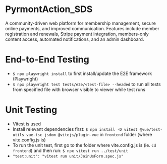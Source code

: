 # PyrmontAction_SDS

A community-driven web platform for membership management, secure online payments, and improved communication. Features include member registration and renewals, Stripe payment integration, members-only content access, automated notifications, and an admin dashboard.

# End-to-End Testing

- `$ npx playwright install` to first install/update the E2E framework (Playwright)
- `$ npx playwright test tests/e2e/<test-file> --headed` to run all tests from specified file with browser visible to viewer while test runs

# Unit Testing

- Vitest is used
- Install relevant dependencies first: `$ npm install -D vitest @vue/test-utils vue-tsc jsdom @vitejs/plugin-vue` in `frontend` folder (where vite.config.js is)
- To run the unit test, first go to the folder where vite.config.js is (ie. `cd frontend`) and then run: `$ npx vitest run ../test/unit`
- `"test:unit": "vitest run unit/JoinUsForm.spec.js"`

